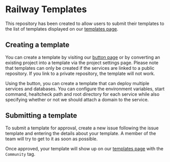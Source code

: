# Railway Templates

This repository has been created to allow users to submit their templates to the list of templates displayed on our [templates page](https://railway.app/templates).

## Creating a template

You can create a template by visiting our [button page](https://railway.app/button) or by converting an existing project into a template via the project settings page. Please note that templates can only be created if the services are linked to a public repository. If you link to a private repository, the template will not work.

Using the button, you can create a template that can deploy multiple services and databases. You can configure the environment variables, start command, healtcheck path and root directory for each service while also specifying whether or not we should attach a domain to the service.

## Submitting a template

To submit a template for approval, create a new issue following the issue template and entering the details about your template. A member of the team will try to get to it as soon as possible.

Once approved, your template will show up on our [templates page](<(https://railway.app/templates)>) with the `Community` tag.
